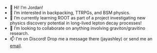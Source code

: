 - 👋 Hi! I’m Jordan!
- 👀 I’m interested in backpacking, TTRPGs, and BSM physics.
- 🌱 I’m currently learning ROOT as part of a project investigating new physics discovery potential in long-lived lepton decay processes!
- 💞️ I’m looking to collaborate on anything involving graviton/gravitino research.
- 📫 I'm on Discord! Drop me a message there (jayashley) or send me an [email](mailto:jashley6@vols.utk.edu).

<!---
j-s-ashley/j-s-ashley is a ✨ special ✨ repository because its `README.md` (this file) appears on your GitHub profile.
You can click the Preview link to take a look at your changes.
--->
